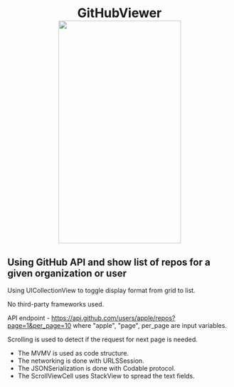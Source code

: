 <h1 align="center">
<b>GitHubViewer</b>
   <br><img width="275" height="500" src="https://user-images.githubusercontent.com/16679908/51001049-ce7b1e00-14fc-11e9-89d5-b9d295145380.gif">
</h1>

## Using GitHub API and show list of repos for a given organization or user

Using UICollectionView to toggle display format from grid to list.

No third-party frameworks used.

API endpoint - https://api.github.com/users/apple/repos?page=1&per_page=10  where "apple", "page", per_page are input variables.

Scrolling is used to detect if the request for next page is needed.

- The MVMV is used as code structure.
- The networking is done with URLSSession.
- The JSONSerialization is done with Codable protocol.
- The ScrollViewCell uses StackView to spread the text fields.
